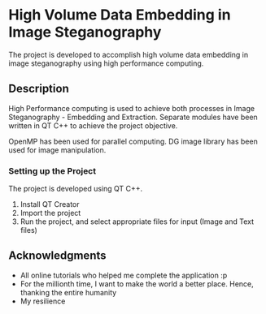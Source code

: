 # High Volume Data Embedding in Image Steganography

The project is developed to accomplish high volume data embedding in image steganography using high performance computing. 

## Description

High Performance computing is used to achieve both processes in Image Steganography - Embedding and Extraction. Separate modules have been written in QT C++ to achieve the project objective. 

OpenMP has been used for parallel computing.
DG image library has been used for image manipulation.

### Setting up the Project

The project is developed using QT C++. 
1. Install QT Creator
2. Import the project
3. Run the project, and select appropriate files for input (Image and Text files)

## Acknowledgments

* All online tutorials who helped me complete the application :p
* For the millionth time, I want to make the world a better place. Hence, thanking the entire humanity
* My resilience